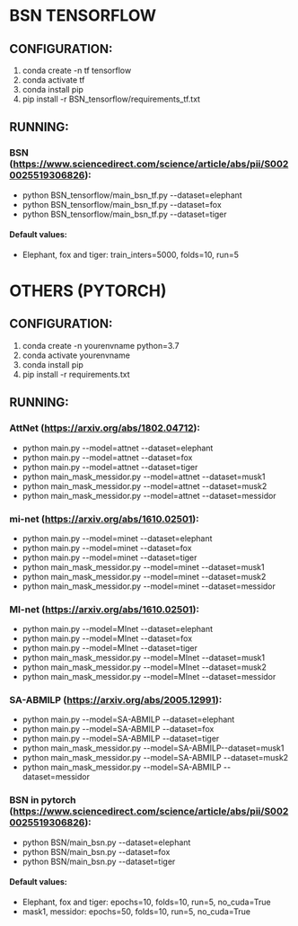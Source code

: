 # BSN TENSORFLOW
## CONFIGURATION:
1. conda create -n tf tensorflow
2. conda activate tf
3. conda install pip
4. pip install -r BSN_tensorflow/requirements_tf.txt

## RUNNING:
### BSN (https://www.sciencedirect.com/science/article/abs/pii/S0020025519306826):
- python BSN_tensorflow/main_bsn_tf.py --dataset=elephant
- python BSN_tensorflow/main_bsn_tf.py --dataset=fox
- python BSN_tensorflow/main_bsn_tf.py --dataset=tiger

#### Default values: 
- Elephant, fox and tiger: train_inters=5000, folds=10, run=5

# OTHERS (PYTORCH)
## CONFIGURATION:
1. conda create -n yourenvname python=3.7
2. conda activate yourenvname
3. conda install pip
4. pip install -r requirements.txt

## RUNNING:
### AttNet (https://arxiv.org/abs/1802.04712):
- python main.py --model=attnet --dataset=elephant
- python main.py --model=attnet --dataset=fox
- python main.py --model=attnet --dataset=tiger
- python main_mask_messidor.py --model=attnet --dataset=musk1
- python main_mask_messidor.py --model=attnet --dataset=musk2
- python main_mask_messidor.py --model=attnet --dataset=messidor

### mi-net (https://arxiv.org/abs/1610.02501):
- python main.py --model=minet --dataset=elephant
- python main.py --model=minet --dataset=fox
- python main.py --model=minet --dataset=tiger
- python main_mask_messidor.py --model=minet --dataset=musk1
- python main_mask_messidor.py --model=minet --dataset=musk2
- python main_mask_messidor.py --model=minet --dataset=messidor

### MI-net (https://arxiv.org/abs/1610.02501):
- python main.py --model=MInet --dataset=elephant
- python main.py --model=MInet --dataset=fox
- python main.py --model=MInet --dataset=tiger
- python main_mask_messidor.py --model=MInet --dataset=musk1
- python main_mask_messidor.py --model=MInet --dataset=musk2
- python main_mask_messidor.py --model=MInet --dataset=messidor

### SA-ABMILP (https://arxiv.org/abs/2005.12991):
- python main.py --model=SA-ABMILP --dataset=elephant
- python main.py --model=SA-ABMILP --dataset=fox
- python main.py --model=SA-ABMILP --dataset=tiger
- python main_mask_messidor.py --model=SA-ABMILP--dataset=musk1
- python main_mask_messidor.py --model=SA-ABMILP --dataset=musk2
- python main_mask_messidor.py --model=SA-ABMILP --dataset=messidor

### BSN in pytorch (https://www.sciencedirect.com/science/article/abs/pii/S0020025519306826):
- python BSN/main_bsn.py --dataset=elephant
- python BSN/main_bsn.py --dataset=fox
- python BSN/main_bsn.py --dataset=tiger

#### Default values: 
- Elephant, fox and tiger: epochs=10, folds=10, run=5, no_cuda=True
- mask1, messidor: epochs=50, folds=10, run=5, no_cuda=True

